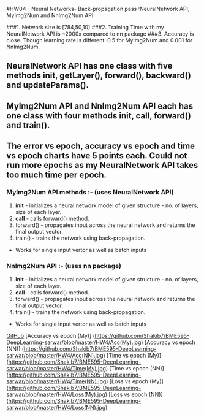 #HW04 - Neural Networks- Back-propagation pass :NeuralNetwork API, MyImg2Num and NnImg2Num API

###1. Network size is [784,50,10]
###2. Training Time with my NeuralNetwork API is ~2000x compared to nn package
###3. Accuracy is close. Though learning rate is different: 0.5 for MyImg2Num  and 0.001 for  NnImg2Num.

## NeuralNetwork API has one class with five methods __init__, getLayer(), forward(), backward() and updateParams().
## MyImg2Num API and NnImg2Num API each has one class with four methods __init__, __call__, forward() and train().
## The error vs epoch, accuracy vs epoch and time vs epoch charts have 5 points each. Could not run more epochs as my NeuralNetwork API takes too much time per epoch.

### MyImg2Num API methods :- (uses NeuralNetwork API)
1. __init__ -  initializes a neural network model of given structure - no. of layers, size of each layer. 
2. __call__ - calls forward() method.
3. forward() - propagates input across the neural network and returns the final output vector.
4. train() - trains the network using back-propagation.
* Works for single input vertor as well as batch inputs

### NnImg2Num API :- (uses nn package)
1. __init__ -  initializes a neural network model of given structure - no. of layers, size of each layer. 
2. __call__ - calls forward() method.
3. forward() - propagates input across the neural network and returns the final output vector.
4. train() - trains the network using back-propagation.
* Works for single input vertor as well as batch inputs

[GitHub](https://github.com/Shakib7/BME595-DeepLearning-sarwar/tree/master/HW4)
[Accuracy vs epoch (My)] (https://github.com/Shakib7/BME595-DeepLearning-sarwar/blob/master/HW4/Acc(My).jpg)
[Accuracy vs epoch (NN)] (https://github.com/Shakib7/BME595-DeepLearning-sarwar/blob/master/HW4/Acc(NN).jpg)
[Time vs epoch (My)] (https://github.com/Shakib7/BME595-DeepLearning-sarwar/blob/master/HW4/Time(My).jpg)
[Time vs epoch (NN)] (https://github.com/Shakib7/BME595-DeepLearning-sarwar/blob/master/HW4/Time(NN).jpg)
[Loss vs epoch (My)] (https://github.com/Shakib7/BME595-DeepLearning-sarwar/blob/master/HW4/Loss(My).jpg)
[Loss vs epoch (NN)] (https://github.com/Shakib7/BME595-DeepLearning-sarwar/blob/master/HW4/Loss(NN).jpg)